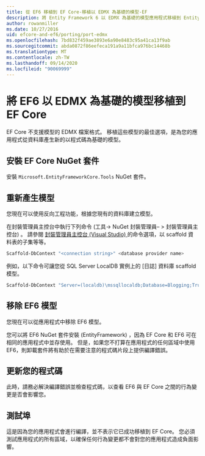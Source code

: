 ```yaml
---
title: 從 EF6 移植到 EF Core-移植以 EDMX 為基礎的模型-EF
description: 將 Entity Framework 6 以 EDMX 為基礎的模型應用程式移植到 Entity Framework Core 的特定資訊
author: rowanmiller
ms.date: 10/27/2016
uid: efcore-and-ef6/porting/port-edmx
ms.openlocfilehash: 7bd832f459ae3893e6a90e8483c95a41ca13f9ab
ms.sourcegitcommit: abda0872f86eefeca191a9a11bfca976bc14468b
ms.translationtype: MT
ms.contentlocale: zh-TW
ms.lasthandoff: 09/14/2020
ms.locfileid: "90069999"
---
```

# <a name="porting-an-ef6-edmx-based-model-to-ef-core"></a>將 EF6 以 EDMX 為基礎的模型移植到 EF Core

EF Core 不支援模型的 EDMX 檔案格式。 移植這些模型的最佳選項，是為您的應用程式從資料庫產生新的以程式碼為基礎的模型。

## <a name="install-ef-core-nuget-packages"></a>安裝 EF Core NuGet 套件

安裝 `Microsoft.EntityFrameworkCore.Tools` NuGet 套件。

## <a name="regenerate-the-model"></a>重新產生模型

您現在可以使用反向工程功能，根據您現有的資料庫建立模型。

在封裝管理員主控台中執行下列命令 (工具-> NuGet 封裝管理員– > 封裝管理員主控台) 。 請參閱 [封裝管理員主控台 (Visual Studio) ](xref:core/miscellaneous/cli/powershell) 的命令選項，以 scaffold 資料表的子集等等。

``` powershell
Scaffold-DbContext "<connection string>" <database provider name>
```

例如，以下命令可讓您從 SQL Server LocalDB 實例上的 [日誌] 資料庫 scaffold 模型。

``` powershell
Scaffold-DbContext "Server=(localdb)\mssqllocaldb;Database=Blogging;Trusted_Connection=True;" Microsoft.EntityFrameworkCore.SqlServer
```

## <a name="remove-ef6-model"></a>移除 EF6 模型

您現在可以從應用程式中移除 EF6 模型。

您可以將 EF6 NuGet 套件安裝 (EntityFramework) ，因為 EF Core 和 EF6 可在相同的應用程式中並存使用。 但是，如果您不打算在應用程式的任何區域中使用 EF6，則卸載套件將有助於在需要注意的程式碼片段上提供編譯錯誤。

## <a name="update-your-code"></a>更新您的程式碼

此時，請務必解決編譯錯誤並檢查程式碼，以查看 EF6 與 EF Core 之間的行為變更是否會影響您。

## <a name="test-the-port"></a>測試埠

這是因為您的應用程式會進行編譯，並不表示它已成功移植到 EF Core。 您必須測試應用程式的所有區域，以確保任何行為變更都不會對您的應用程式造成負面影響。
